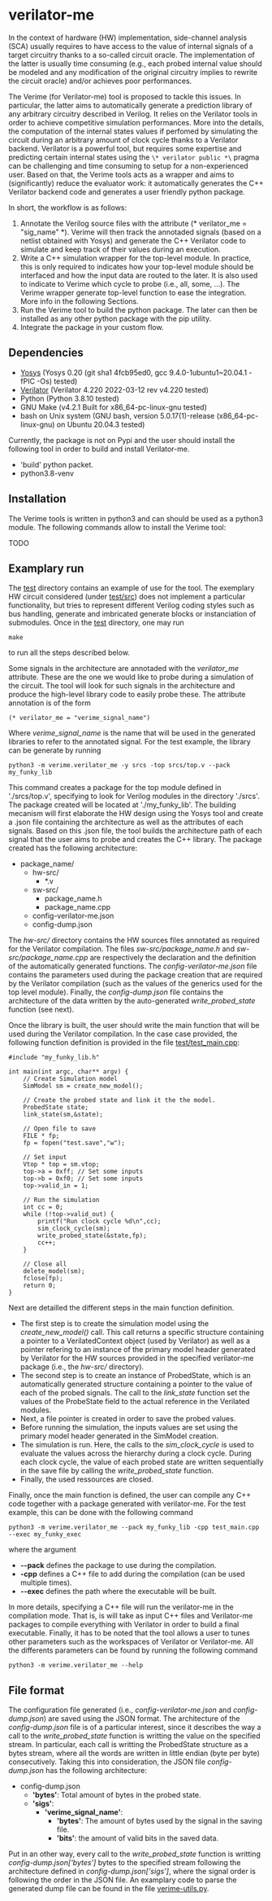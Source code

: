 # verilator-me

In the context of hardware (HW) implementation, side-channel analysis (SCA) usually requires to have access to the value of internal signals of a target circuitry thanks to a so-called circuit oracle. The implementation of the latter  is usually time consuming (e.g., each probed internal value should be modeled and any modification of the original circuitry implies to rewrite the circuit oracle) and/or achieves poor performances. 

The Verime (for Verilator-me) tool is proposed to tackle this issues. In particular, the latter aims to automatically generate a prediction library of 
any arbitrary circuitry described in Verilog. It relies on the Verilator tools in order to achieve competitive simulation performances. More into the details, the computation of the internal states values if perfomed by simulating the circuit during an arbitrary amount of clock cycle thanks to a Verilator backend. Verilator is a powerful tool, but requires some expertise and predicting certain internal states using the `\* verilator public *\` pragma can be challenging and time consuming to setup for a non-experienced user. Based on that, the Verime tools acts as a wrapper and aims to (significantly) reduce the evaluator work: it automatically generates the C++ Verilator backend code and generates a user friendly python package. 

In short, the workflow is as follows:
1. Annotate the Verilog source files with the attribute (\* verilator\_me =
   "sig\_name" \*). Verime will then track the annotaded signals (based on a netlist obtained with Yosys) and generate the
   C++ Verilator code to simulate and keep track of their values during an execution. 
1. Write a C++ simulation wrapper for the top-level module. In practice, this is only required to indicates how your top-level module should be interfaced and how the input data are routed to the later. It is also used to indicate to Verime which cycle to probe (i.e., all, some, ...). The Verime wrapper generate top-level function to ease the integration. More info in the following Sections. 
1. Run the Verime tool to build the python package. The later can then be installed as any other python package with the pip utility.
1. Integrate the package in your custom flow. 


## Dependencies

* [Yosys](http://www.clifford.at/yosys/) (Yosys 0.20 (git sha1 4fcb95ed0, gcc 9.4.0-1ubuntu1~20.04.1 -fPIC -Os) tested)
* [Verilator](https://www.veripool.org/verilator/) (Verilator 4.220 2022-03-12 rev v4.220 tested)
* Python (Python 3.8.10 tested)
* GNU Make (v4.2.1 Built for x86_64-pc-linux-gnu tested)
* bash on Unix system (GNU bash, version 5.0.17(1)-release (x86_64-pc-linux-gnu) on Ubuntu 20.04.3 tested)

Currently, the package is not on Pypi and the user should install the following
tool in order to build and install Verilator-me.

* 'build' python packet.
* python3.8-venv 

## Installation
The Verime tools is written in python3 and can should be used as a python3 module. 
The following commands allow to install the Verime tool:

TODO
## Examplary run

The [test](test/) directory contains an example of use for the tool. The
exemplary HW circuit considered (under [test/src](https://git-crypto.elen.ucl.ac.be/cmomin/verilator-me/-/tree/README/test/srcs)) does not implement a particular functionality,
but tries to represent different Verilog coding styles such as bus handling,
generate and imbricated generate blocks or instanciation of submodules. Once in the [test](test/) directory, one may run 
```
make 
```
to run all the steps described below. 

Some signals in the architecture are annotaded with the *verilator\_me* attribute. These are the one
we would like to probe during a simulation of the circuit. The tool will look for such signals in the architecture 
and produce the high-level library code to easily probe these. The attribute annotation is of the form 
```
(* verilator_me = "verime_signal_name")
```
Where *verime\_signal\_name* is the name that will be used in the generated libraries to refer to the annotated signal.
For the test example, the library can be generate by running
```
python3 -m verime.verilator_me -y srcs -top srcs/top.v --pack my_funky_lib
```
This command creates a package for the top module defined in './srcs/top.v', specifying to look for Verilog modules in the directory './srcs'. The package created will be located at './my\_funky\_lib'. The building mecanism will first elaborate the HW design using the Yosys tool and create a .json file containing the architecture as well as the attributes of each signals. Based on this .json file, the tool builds the architecture path of each signal that the user aims to probe and creates the C++ library. The package created has the following architecture:

+ package_name/
   + hw-src/
      + *.v
   + sw-src/
      + package_name.h
      + package_name.cpp
   + config-verilator-me.json
   + config-dump.json

The *hw-src/* directory contains the HW sources files annotated as required for the Verilator compilation. The files *sw-src/package_name.h* and *sw-src/package_name.cpp* are respectively the declaration and the definition of the automatically generated functions. The *config-verilator-me.json* file contains the parameters used during the package creation that are required by the Verilator compilation (such as the values of the generics used for the top level module). Finally, the *config-dump.json* file contains the architecture of the data written by the auto-generated *write_probed_state* function (see next).

Once the library is built, the user should write the main function that will be used during the Verilator compilation. In the case case provided, the following function definition is provided in the file [test/test\_main.cpp](https://git-crypto.elen.ucl.ac.be/cmomin/verilator-me/-/blob/README/test/test_main.cpp):
```
#include "my_funky_lib.h"

int main(int argc, char** argv) {
    // Create Simulation model
    SimModel sm = create_new_model();

    // Create the probed state and link it the the model.
    ProbedState state; 
    link_state(sm,&state);

    // Open file to save
    FILE * fp;
    fp = fopen("test.save","w"); 

    // Set input 
    Vtop * top = sm.vtop;
    top->a = 0xff; // Set some inputs
    top->b = 0xf0; // Set some inputs
    top->valid_in = 1;

    // Run the simulation
    int cc = 0;
    while (!top->valid_out) {
        printf("Run clock cycle %d\n",cc);
        sim_clock_cycle(sm);
        write_probed_state(&state,fp);
        cc++;
    }

    // Close all
    delete_model(sm);
    fclose(fp);
    return 0;
}
```
Next are detailled the different steps in the main function definition.
+ The first step is to create the simulation model using the *create\_new\_model()* call. This call returns a specific structure containing a pointer to a VerilatedContext object (used by Verilator) as well as a pointer refering to an instance of the primary model header generated by Verilator for the HW sources provided in the specified verilator-me package (i.e., the *hw-src/* directory).
+ The second step is to create an instance of ProbedState, which is an automatically generated structure containing a pointer to the value of each of the probed signals. The call to the *link_state* function set the values of the ProbeState field to the actual reference in the Verilated modules.
+ Next, a file pointer is created in order to save the probed values.
+ Before running the simulation, the inputs values are set using the primary model header generated in the SimModel creation.
+ The simulation is run. Here, the calls to the *sim\_clock\_cycle* is used to evaluate the values across the hierarchy during a clock cycle. During each clock cycle, the value of each probed state are written sequentially in the save file by calling the *write_probed_state* function.
+ Finally, the used ressources are closed.

Finally, once the main function is defined, the user can compile any C++ code together with a package generated with verilator-me.
For the test example, this can be done with the following command
```
python3 -m verime.verilator_me --pack my_funky_lib -cpp test_main.cpp --exec my_funky_exec
```
where the argument 
+ **--pack** defines the package to use during the compilation.
+ **-cpp** defines a C++ file to add during the compilation (can be used multiple times).
+ **--exec** defines the path where the executable will be built. 

In more details, specifying a C++ file will run the verilator-me in the compilation mode. That is, is will take as input C++ files and Verilator-me packages to compile everything with Verilator in order to build a final executable. Finally, it has to be noted that the tool allows a user to tunes other parameters such as the workspaces of Verilator or Verilator-me. All the differents parameters can be found by running the following command
```
python3 -m verime.verilator_me --help
```

## File format

The configuration file generated (i.e., *config-verilator-me.json* and *config-dump.json*) are saved using the JSON format. The architecture of the *config-dump.json* file is of a particular interest, since it describes the way a call to the *write_probed_state* function is writting the value on the specified stream. In particular, each call is writting the ProbedState structure as a bytes stream, where all the words are written in little endian (byte per byte) consecutively. Taking this into consideration, the JSON file *config-dump.json* has the following architecture:

+ config-dump.json
   + **'bytes'**: Total amount of bytes in the probed state. 
   + **'sigs'**: 
      + **'verime_signal_name'**: 
         + **'bytes'**: The amount of bytes used by the signal in the saving file.
         + **'bits'**: the amount of valid bits in the saved data.


Put in an other way, every call to the *write_probed_state* function is writting *config-dump.json['bytes']* bytes to the specified stream following the architecture defined in *config-dump.json['sigs']*, where the signal order is following the order in the JSON file. An examplary code to parse the generated dump file can be found in the file [verime-utils.py](https://git-crypto.elen.ucl.ac.be/cmomin/verilator-me/-/blob/main/verime-utils.py).
